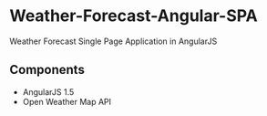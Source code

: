 # Weather-Forecast-Angular-SPA
Weather Forecast Single Page Application in AngularJS

## Components
- AngularJS 1.5
- Open Weather Map API
